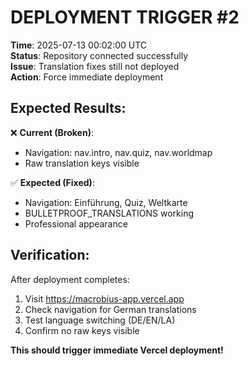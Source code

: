 # DEPLOYMENT TRIGGER #2

**Time**: 2025-07-13 00:02:00 UTC  
**Status**: Repository connected successfully  
**Issue**: Translation fixes still not deployed  
**Action**: Force immediate deployment  

## Expected Results:

❌ **Current (Broken)**:
- Navigation: nav.intro, nav.quiz, nav.worldmap
- Raw translation keys visible

✅ **Expected (Fixed)**:
- Navigation: Einführung, Quiz, Weltkarte
- BULLETPROOF_TRANSLATIONS working
- Professional appearance

## Verification:

After deployment completes:
1. Visit https://macrobius-app.vercel.app
2. Check navigation for German translations
3. Test language switching (DE/EN/LA)
4. Confirm no raw keys visible

**This should trigger immediate Vercel deployment!**
